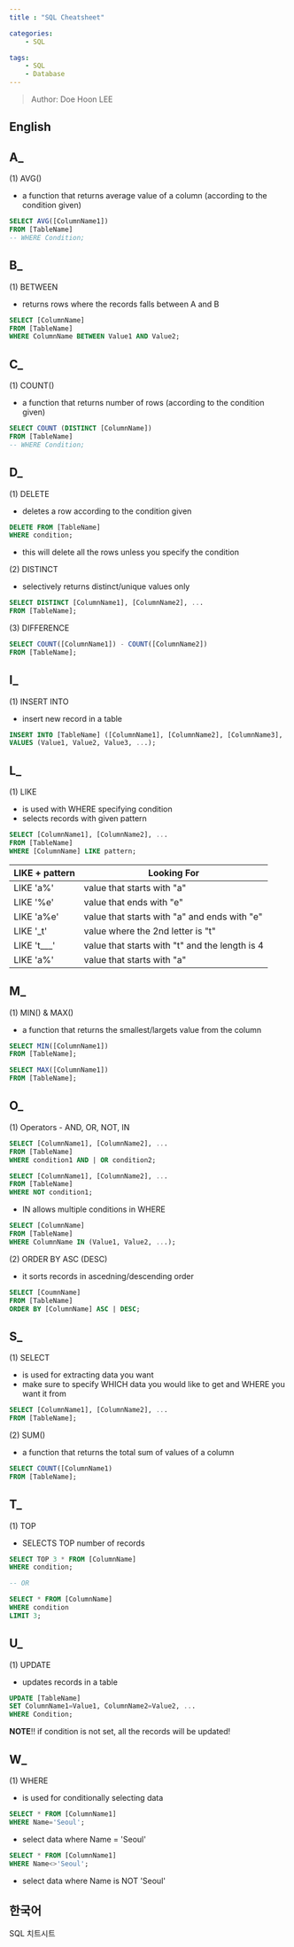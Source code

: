 ```yaml
---
title : "SQL Cheatsheet"

categories:
    - SQL

tags:
    - SQL
    - Database
---
```


> Author: Doe Hoon LEE

## English


## **A_**

 (1) AVG()

 - a function that returns average value of a column (according to the condition given)

```sql
SELECT AVG([ColumnName1])
FROM [TableName]
-- WHERE Condition;
```

## **B_**

 (1) BETWEEN

 - returns rows where the records falls between A and B

```sql
SELECT [ColumnName]
FROM [TableName]
WHERE ColumnName BETWEEN Value1 AND Value2;
```


## **C_**

 (1) COUNT()

  - a function that returns number of rows (according to the condition given)

```sql
SELECT COUNT (DISTINCT [ColumnName]) 
FROM [TableName]
-- WHERE Condition;
```

## **D_**

 (1) DELETE

 - deletes a row according to the condition given

```sql
DELETE FROM [TableName]
WHERE condition;
```

 - this will delete all the rows unless you specify the condition

 (2) DISTINCT

 - selectively returns distinct/unique values only

```sql
SELECT DISTINCT [ColumnName1], [ColumnName2], ...
FROM [TableName];
```

 (3) DIFFERENCE

```SQL
SELECT COUNT([ColumnName1]) - COUNT([ColumnName2])
FROM [TableName];
```


## **I_**

 (1) INSERT INTO

 - insert new record in a table

```sql
INSERT INTO [TableName] ([ColumnName1], [ColumnName2], [ColumnName3], ...)
VALUES (Value1, Value2, Value3, ...);

```

## **L_**

 (1) LIKE

 - is used with WHERE specifying condition
 - selects records with given pattern

```sql
SELECT [ColumnName1], [ColumnName2], ...
FROM [TableName]
WHERE [ColumnName] LIKE pattern;
```

| LIKE + pattern | Looking For |
|---|---|
| LIKE 'a%' | value that starts with "a" |
| LIKE '%e' | value that ends with "e" |
| LIKE 'a%e' | value that starts with "a" and ends with "e" |
| LIKE '_t' | value where the 2nd letter is "t" |
| LIKE 't___' | value that starts with "t" and the length is 4 |
| LIKE 'a%' | value that starts with "a" |


## **M_**

 (1) MIN() & MAX()

 - a function that returns the smallest/largets value from the column

```sql
SELECT MIN([ColumnName1])
FROM [TableName];

SELECT MAX([ColumnName1])
FROM [TableName];
```


## **O_**

 (1) Operators - AND, OR, NOT, IN

```sql
SELECT [ColumnName1], [ColumnName2], ...
FROM [TableName]
WHERE condition1 AND | OR condition2;
```

```sql
SELECT [ColumnName1], [ColumnName2], ...
FROM [TableName]
WHERE NOT condition1;
```

 - IN allows multiple conditions in WHERE

```sql
SELECT [ColumnName]
FROM [TableName]
WHERE ColumnName IN (Value1, Value2, ...);
```

 (2) ORDER BY ASC (DESC)

 - it sorts records in ascedning/descending order

```sql
SELECT [CoumnName]
FROM [TableName]
ORDER BY [ColumnName] ASC | DESC;
```

## **S_**

 (1) SELECT

 - is used for extracting data you want
 - make sure to specify WHICH data you would like to get and WHERE you want it from

```sql
SELECT [ColumnName1], [ColumnName2], ...
FROM [TableName];
```

 (2) SUM()

 - a function that returns the total sum of values of a column

```sql
SELECT COUNT([ColumnName1)
FROM [TableName];
```

## **T_**
 
 (1) TOP

 - SELECTS TOP number of records

```sql
SELECT TOP 3 * FROM [ColumnName]
WHERE condition;

-- OR

SELECT * FROM [ColumnName]
WHERE condition
LIMIT 3;
```

## **U_**

 (1) UPDATE

 - updates records in a table

```sql
UPDATE [TableName]
SET ColumnName1=Value1, ColumnName2=Value2, ...
WHERE Condition;
```

**NOTE**!! if condition is not set, all the records will be updated!

## **W_**

 (1) WHERE

 - is used for conditionally selecting data

```sql
SELECT * FROM [ColumnName1]
WHERE Name='Seoul';
```

 - select data where Name = 'Seoul'

```sql
SELECT * FROM [ColumnName1]
WHERE Name<>'Seoul';
```

 - select data where Name is NOT 'Seoul'


## 한국어

SQL 치트시트

